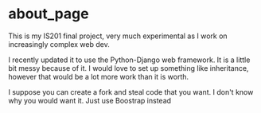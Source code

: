 # about_page
This is my IS201 final project, very much experimental as I work on increasingly complex web dev.

I recently updated it to use the Python-Django web framework. It is a little bit messy because of it. I would love to set up something like inheritance, however that would be a lot more work than it is worth. 

I suppose you can create a fork and steal code that you want. I don't know why you would want it. Just use Boostrap instead

